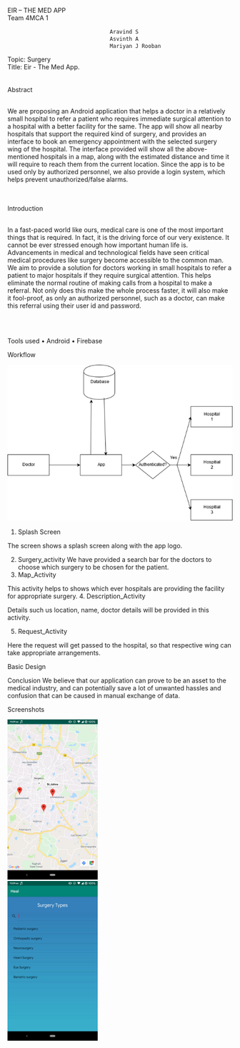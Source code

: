 







EIR – THE MED APP </br>
Team 4MCA 1 </br>



									Aravind S
									Asvinth A
									Mariyan J Rooban
Topic: Surgery</br>
Title: Eir - The Med App.</br></br>
</br>
Abstract

</br>
We are proposing an Android application that helps a doctor in a relatively small hospital to refer a patient who requires immediate surgical attention to a hospital with a better facility for the same. The app will show all nearby hospitals that support the required kind of surgery, and provides an interface to book an emergency appointment with the selected surgery wing of the hospital. The interface provided will show all the above-mentioned hospitals in a map, along with the estimated distance and time it will require to reach them from the current location. Since the app is to be used only by authorized personnel, we also provide a login system, which helps prevent unauthorized/false alarms.</br></br> 

</br>


Introduction

</br>
In a fast-paced world like ours, medical care is one of the most important things that is required.  In fact, it is the driving force of our very existence. It cannot be ever stressed enough how important human life is. Advancements in medical and technological fields have seen critical medical procedures like surgery become accessible to the common man. We aim to provide a solution for doctors working in small hospitals to refer a patient to major hospitals if they require surgical attention. This helps eliminate the normal routine of making calls from a hospital to make a referral. Not only does this make the whole process faster, it will also make it fool-proof, as only an authorized personnel, such as a doctor, can make this referral using their user id and password.


</br></br>


Tools used
•	Android
•	Firebase






Workflow

<img src = "work.png">
 


1.	Splash Screen

The screen shows a splash screen along with the app logo.

2.	Surgery_activity
We have provided a search bar for the doctors to choose which surgery to be chosen for the patient. 	
3.	Map_Activity

This activity helps to shows which ever hospitals are providing the facility for appropriate surgery.
4.	Description_Activity

Details such us location, name, doctor details will be provided in this activity.

5.	Request_Activity

Here the request will get passed to the hospital, so that respective wing can take appropriate arrangements. 


Basic Design

 





Conclusion
We believe that our application can prove to be an asset to the medical industry, and can potentially save a lot of unwanted hassles and confusion that can be caused in manual exchange of data.

Screenshots
 
 
<img src = "Screenshot_Heal_20190306-110930.png" width ="40%" height = "40%"></br>
<img src = "Screenshot_Heal_20190306-110916.png" width ="40%" height = "40%">
